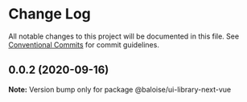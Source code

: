 # Change Log

All notable changes to this project will be documented in this file.
See [Conventional Commits](https://conventionalcommits.org) for commit guidelines.

## 0.0.2 (2020-09-16)

**Note:** Version bump only for package @baloise/ui-library-next-vue
